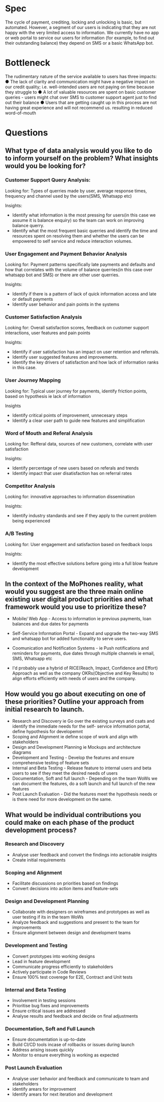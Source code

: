 # Spec
The cycle of payment, crediting, locking and unlocking is basic, but automated. However, a segment of our users is indicating that they are not happy with the very limited access to information. We currently have no app or web portal to service our users for information (for example, to find out their outstanding balance) they depend on SMS or a basic WhatsApp bot.
# Bottleneck
The rudimentary nature of the service available to users has three impacts:
● The lack of clarity and communication might have a negative impact on our credit quality; i.e. well-intended users are not paying on time because they struggle to
● A lot of valuable resources are spent on basic customer queries - users might chat over SMS to customer support agent just to find out their balance
● Users that are getting caught up in this process are not having great experience and will not recommend us. resulting in reduced word-of-mouth

# Questions
## What type of data analysis would you like to do to inform yourself on the problem? What insights would you be looking for?
### Customer Support Query Analysis:
Looking for: Types of querries made by user, average response times, frequency and channel used by the users(SMS, Whatsapp etc)

Insights:
- Identify what information is the most pressing for users(in this case we assume it is balance enquiry) so the team can work on improving balance querry.
- Identify what the most frequent basic querries and identify the time and resources spent on resolving them and whether the users can be empowered to self service and reduce interaction volumes.

### User Engagement and Payment Behavior Analysis
Looking for: Payment patterns specifically late payments and defaults and how that correlates with the volume of balance querries(in this case over whatsapp bot and SMS) or there are other user querries.

Insights:
- Identify if there is a pattern of lack of quick information access and late or default payments
- Identify user behavior and pain points in the systems

### Customer Satisfaction Analysis
Looking for: Overall satisfaction scores, feedback on customer support interactions, user features and pain points

Insights:
- Identify if user satisfaction has an impact on user retention and referrals.
- Identify user suggested features and improvements.
- Identify the key drivers of satisfaction and how lack of information ranks in this case.

### User Journey Mapping
Looking for: Typical user journey for payments, identify friction points, based on hypothesis ie lack of information

Insights
- Identify critical points of improvement, unnecesary steps
- Identify a clear user path to guide new features and simplification

### Word of Mouth and Referal Analysis
Looking for: Refferal data, sources of new customers, correlate with user satisfaction

Insights:
- Identify percentage of new users based on referals and trends
-  Identify impact that user disatisfaction has on referral rates

### Competitor Analysis
Looking for: innovative approaches to information dissemination

Insights:
- Identify industry standards and see if they apply to the current problem being experienced

### A/B Testing
Looking for: User engagement and satisfaction based on feedback loops

Insights:
- Identify the most effective solutions before going into a full blow feature development

## In the context of the MoPhones reality, what would you suggest are the three main online existing user digital product priorities and what framework would you use to prioritize these?

- Mobile/ Web App - Access to information ie previous payments, loan balances and due dates for payments
- Self-Service Information Portal - Expand and upgrade the two-way SMS and whatsapp bot for added functionality to serve users.
- Coomunication and Notification Systems - ie Push notifications and reminders for payments, due dates through multiple channels ie email, SMS, Whatsapp etc

- I'd probably use a hybrid of  RICE(Reach, Impact, Confidence and Effort) Approach as well as the company OKRs(Objective and Key Results) to align efforts efficiently with needs of users and the company.

## How would you go about executing on one of these priorities? Outline your approach from initial research to launch.

- Research and Discovery ie Go over the existing surveys and csats and identify the immediate needs for the self- service information portal, define hypothesis for developemnt
- Scoping and Alignment ie define scope of work and align with stakeholders
- Design and Development Planning ie Mockups and architecture diagrams
- Development and Testing - Develop the features and ensure comprehensive testing of feature sets
- Internal and Beta Testing - Release feature to internal users and beta users to see if they meet the desired needs of users
- Documentation, Soft and full launch - Depending on the team WoWs we can document the features, do a soft launch and full launch of the new features
- Post Launch Evaluation - Did the features meet the hypothesis needs or is there need for more development on the same.

## What would be individual contributions you could make on each phase of the product development process?
### Research and Discovery
- Analyse user feedback and convert the findings into actionable insights
- Create initial requirements
### Scoping and Alignment
- Facilitate discussions on priorities based on findings
- Convert decisions into action items and feature-sets
### Design and Development Planning
- Collaborate with designers on wireframes and prototypes as well as user testing if its in the team WoWs
- Analyze feedback and suggestions and present to the team for improvements
- Ensure alignment between design and development teams
### Development and Testing
- Convert prototypes into working designs
- Lead in feature development
- Communicate progress efficiently to stakeholders
- Actively participate in Code Reviews
- Ensure 100% test coverege for E2E, Contract and Unit tests
### Internal and Beta Testing
- Involvement in testing sessions
- Prioritise bug fixes and improvements
- Ensure critical issues are addressed
- Analyse results and feedback and decide on final adjustments
### Documentation, Soft and Full Launch
- Ensure documentation is up-to-date
- Build CI/CD tools incase of rollbacks or issues during launch
- Address arising issues quickly
- Monitor to ensure everything is working as expected
### Post Launch Evaluation
- Analyse user behavior and feedback and communicate to team and stakeholders
- identify arears for improvement
- Identify arears for next iteration and development
